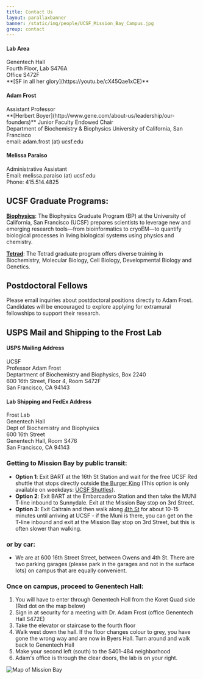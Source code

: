 ```yaml
---
title: Contact Us
layout: parallaxbanner
banner: /static/img/people/UCSF_Mission_Bay_Campus.jpg
group: contact
---
```




<div class="section">
<div class="row">

<div class="col m4">

  <h4>Lab Area </h4>
  Genentech Hall <br>
  Fourth Floor, Lab S476A <br>
  Office S472F <br>
  **[SF in all her glory](https://youtu.be/cX45Qae1xCE)**

</div>

<div class="col m4">

  <h4>Adam Frost</h4>
  Assistant Professor  <br>
  **[Herbert Boyer](http://www.gene.com/about-us/leadership/our-founders)** Junior Faculty Endowed Chair <br>
  Department of Biochemistry & Biophysics
  University of California, San Francisco <br>
  email: adam.frost (at) ucsf.edu <br>

</div>

<div class="col m4">

  <h4> Melissa Paraiso</h4>
  Administrative Assistant <br>
  Email: melissa.paraiso (at) ucsf.edu  <br>
  Phone: 415.514.4825   <br>

</div>

</div>
</div>

<div class="divider"> </div>

## UCSF Graduate Programs:  
  **[Biophysics](http://biophysics.ucsf.edu/)**: The Biophysics Graduate Program (BP) at the University of California, San Francisco (UCSF) prepares scientists to leverage new and emerging research tools—from bioinformatics to cryoEM—to quantify biological processes in living biological systems using physics and chemistry. 

  **[Tetrad](http://tetrad.ucsf.edu/)**: The Tetrad graduate program offers diverse training in Biochemistry, Molecular Biology, Cell Biology, Developmental Biology and Genetics.

## Postdoctoral Fellows

Please email inquiries about postdoctoral positions directly to Adam Frost. Candidates will be encouraged to explore applying for extramural fellowships to support their research.

<div class="divider"></div>

## USPS Mail and Shipping to the Frost Lab

<div class="section">
<div class="row">

<div class="col m4">

<h4>USPS Mailing Address</h4>

UCSF <br>
Professor Adam Frost<br>
Deptartment of Biochemistry and Biophysics, Box 2240 <br>
600 16th Street, Floor 4, Room S472F <br>
San Francisco, CA  94143

</div>

<div class="col m4">

<h4>Lab Shipping and FedEx Address</h4>

Frost Lab <br>
Genentech Hall <br>
Dept of Biochemistry and Biophysics <br>
600 16th Street <br>
Genentech Hall, Room S476 <br>
San Francisco, CA 94143

</div>

</div>
</div>

### Getting to Mission Bay by public transit:
* **Option 1**: Exit BART at the 16th St Station and wait for the free UCSF Red shuttle that stops directly outside [the Burger King](https://www.google.com/maps/@37.765092,-122.419164,3a,75y,5.38h,82.64t/data=!3m4!1e1!3m2!1sH_jzIrhuF8wnnEp0duvIEQ!2e0) (This option is only available on weekdays: [UCSF Shuttles](http://www.campuslifeservices.ucsf.edu/transportation/services/shuttles)). <br>
* **Option 2**: Exit BART at the Embarcadero Station and then take the MUNI T-line inbound to Sunnydale. Exit at the Mission Bay stop on 3rd Street. <br>
* **Option 3**: Exit Caltrain and then walk along [4th St](https://www.google.com/maps/dir/Caltrain+Bike+Station,+311+Townsend+St,+San+Francisco,+CA+94107/600+16th+St,+San+Francisco,+CA,+USA/@37.7718722,-122.4005542,16z/data=!3m1!4b1!4m14!4m13!1m5!1m1!1s0x808f7fd683557039:0xcb4ed812802cede8!2m2!1d-122.395387!2d37.776552!1m5!1m1!1s0x808f7fcf1e3cc5ff:0x6e582d4a0ba7d4ca!2m2!1d-122.3922173!2d37.7671496!3e2) for about 10-15 minutes until arriving at UCSF - if the Muni is there, you can get on the T-line inbound and exit at the Mission Bay stop on 3rd Street, but this is often slower than walking. <br>

### or by car:
* We are at 600 16th Street Street, between Owens and 4th St. There are two parking garages (please park in the  garages and not in the surface lots) on campus that are equally convenient.

### Once on campus, proceed to Genentech Hall:
1. You will have to enter through Genentech Hall from the Koret Quad side (Red dot on the map below)
2. Sign in at security for a meeting with Dr. Adam Frost (office Genentech Hall S472E)
3. Take the elevator or staircase to the fourth floor
4. Walk west down the hall. If the floor changes colour to grey, you have gone the wrong way and are now in Byers Hall. Turn around and walk back to Genentech Hall
5. Make your second left (south) to the S401-484 neighborhood
6. Adam's office is through the clear doors, the lab is on your right.

<img class="responsive-img" src="{{site.baseurl}}/static/img/map_to_mission_bay.png" alt="Map of Mission Bay">
